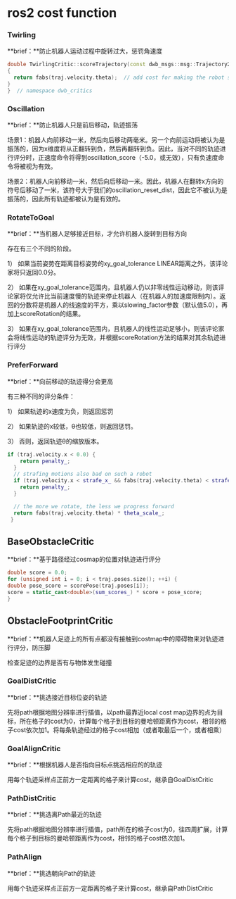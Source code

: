 # ros2 cost function

### Twirling

**brief：**防止机器人运动过程中旋转过大，惩罚角速度

```c++
double TwirlingCritic::scoreTrajectory(const dwb_msgs::msg::Trajectory2D & traj)
{
  return fabs(traj.velocity.theta);  // add cost for making the robot spin
}
}  // namespace dwb_critics
```

### Oscillation

**brief：**防止机器人只是前后移动，轨迹振荡

场景1：机器人向前移动一米，然后向后移动两毫米。另一个向前运动将被认为是振荡的，因为x维度将从正翻转到负，然后再翻转到负。因此，当对不同的轨迹进行评分时，正速度命令将得到oscillation_score（-5.0，或无效），只有负速度命令将被视为有效。

场景2：机器人向前移动一米，然后向后移动一米。因此，机器人在翻转x方向的符号后移动了一米，该符号大于我们的oscillation_reset_dist，因此它不被认为是振荡的，因此所有轨迹都被认为是有效的。

### RotateToGoal

**brief：**当机器人足够接近目标，才允许机器人旋转到目标方向

存在有三个不同的阶段。

1） 如果当前姿势在距离目标姿势的xy_goal_tolerance LINEAR距离之外，该评论家将只返回0.0分。

2） 如果在xy_goal_tolerance范围内，且机器人仍以非零线性运动移动，则该评论家将仅允许比当前速度慢的轨迹来停止机器人（在机器人的加速度限制内）。返回的分数将是机器人的线速度的平方，乘以slowing_factor参数（默认值5.0），再加上scoreRotation的结果。

3） 如果在xy_goal_tolerance范围内，且机器人的线性运动足够小，则该评论家会将线性运动的轨迹评分为无效，并根据scoreRotation方法的结果对其余轨迹进行评分

### PreferForward

**brief：**向前移动的轨迹得分会更高

有三种不同的评分条件：

1） 如果轨迹的x速度为负，则返回惩罚

2） 如果轨迹的x较低，θ也较低，则返回惩罚。

3） 否则，返回轨迹θ的缩放版本。

```c++
if (traj.velocity.x < 0.0) {
    return penalty_;
  }
  // strafing motions also bad on such a robot
  if (traj.velocity.x < strafe_x_ && fabs(traj.velocity.theta) < strafe_theta_) {
    return penalty_;
  }

  // the more we rotate, the less we progress forward
  return fabs(traj.velocity.theta) * theta_scale_;
 }
```

## BaseObstacleCritic

**brief：**基于路径经过cosmap的位置对轨迹进行评分

```c++
double score = 0.0;
for (unsigned int i = 0; i < traj.poses.size(); ++i) {
double pose_score = scorePose(traj.poses[i]);
score = static_cast<double>(sum_scores_) * score + pose_score;
}
```

## ObstacleFootprintCritic

**brief：**机器人足迹上的所有点都没有接触到costmap中的障碍物来对轨迹进行评分，防压脚

检查足迹的边界是否有与物体发生碰撞

### GoalDistCritic

**brief：**挑选接近目标位姿的轨迹

先将path根据地图分辨率进行插值，以path最靠近local cost map边界的点为目标，所在格子的cost为0，计算每个格子到目标的曼哈顿距离作为cost，相邻的格子cost依次加1。将每条轨迹经过的格子cost相加（或者取最后一个，或者相乘）

### GoalAlignCritic

**brief：**根据机器人是否指向目标点挑选相应的的轨迹

用每个轨迹采样点正前方一定距离的格子来计算cost，继承自GoalDistCritic

### PathDistCritic

**brief：**挑选离Path最近的轨迹

先将path根据地图分辨率进行插值，path所在的格子cost为0，往四周扩展，计算每个格子到目标的曼哈顿距离作为cost，相邻的格子cost依次加1。

### PathAlign

**brief：**挑选朝向Path的轨迹

用每个轨迹采样点正前方一定距离的格子来计算cost，继承自PathDistCritic